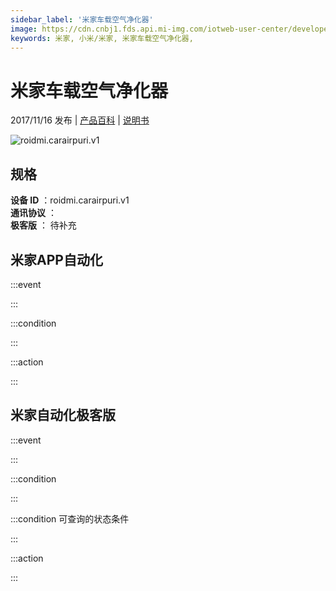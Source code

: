 ```yaml
---
sidebar_label: '米家车载空气净化器'
image: https://cdn.cnbj1.fds.api.mi-img.com/iotweb-user-center/developer_1679047512599lE7q63Dq.png?GalaxyAccessKeyId=AKVGLQWBOVIRQ3XLEW&Expires=9223372036854775807&Signature=Ck/UZa2zvb3JBNfR7tjFwJKioh0=
keywords: 米家, 小米/米家, 米家车载空气净化器, 
---
```

# 米家车载空气净化器

2017/11/16 发布 | [产品百科](https://home.mi.com/webapp/content/baike/product/index.html?model=roidmi.carairpuri.v1/) | [说明书](https://home.mi.com/views/introduction.html?model=roidmi.carairpuri.v1&region=cn)

![roidmi.carairpuri.v1](https://cdn.cnbj1.fds.api.mi-img.com/iotweb-user-center/developer_1679047512599lE7q63Dq.png?GalaxyAccessKeyId=AKVGLQWBOVIRQ3XLEW&Expires=9223372036854775807&Signature=Ck/UZa2zvb3JBNfR7tjFwJKioh0=)

## 规格  
> 
**设备 ID** ：roidmi.carairpuri.v1  
**通讯协议** ：  
**极客版**  ： 待补充 


## 米家APP自动化  

:::event  

:::

:::condition  

:::

:::action   

:::

## 米家自动化极客版  

:::event  

:::

:::condition  

:::

:::condition 可查询的状态条件  

:::

:::action  

:::

        

